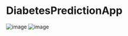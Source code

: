 # DiabetesPredictionApp
![image](https://user-images.githubusercontent.com/132155306/235314358-67120a70-5113-4037-a207-212bed7f62fc.png)
![image](https://user-images.githubusercontent.com/132155306/235314383-fa889ef7-7a1f-44b0-8a7e-31ff833a848a.png)
